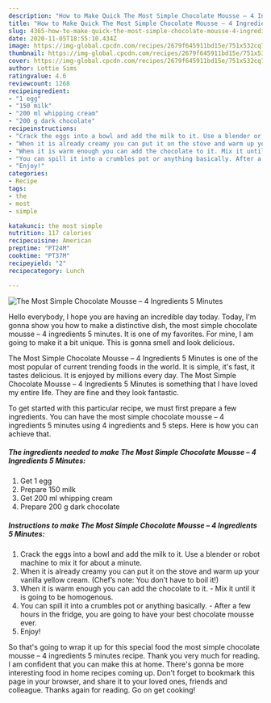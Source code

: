 ```yaml
---
description: "How to Make Quick The Most Simple Chocolate Mousse – 4 Ingredients 5 Minutes"
title: "How to Make Quick The Most Simple Chocolate Mousse – 4 Ingredients 5 Minutes"
slug: 4365-how-to-make-quick-the-most-simple-chocolate-mousse-4-ingredients-5-minutes
date: 2020-11-05T18:55:10.434Z
image: https://img-global.cpcdn.com/recipes/2679f645911bd15e/751x532cq70/the-most-simple-chocolate-mousse-4-ingredients-5-minutes-recipe-main-photo.jpg
thumbnail: https://img-global.cpcdn.com/recipes/2679f645911bd15e/751x532cq70/the-most-simple-chocolate-mousse-4-ingredients-5-minutes-recipe-main-photo.jpg
cover: https://img-global.cpcdn.com/recipes/2679f645911bd15e/751x532cq70/the-most-simple-chocolate-mousse-4-ingredients-5-minutes-recipe-main-photo.jpg
author: Lottie Sims
ratingvalue: 4.6
reviewcount: 1268
recipeingredient:
- "1 egg"
- "150 milk"
- "200 ml whipping cream"
- "200 g dark chocolate"
recipeinstructions:
- "Crack the eggs into a bowl and add the milk to it. Use a blender or robot machine to mix it for about a minute."
- "When it is already creamy you can put it on the stove and warm up your vanilla yellow cream. (Chef’s note: You don’t have to boil it!)"
- "When it is warm enough you can add the chocolate to it. Mix it until it is going to be homogenous."
- "You can spill it into a crumbles pot or anything basically. After a few hours in the fridge, you are going to have your best chocolate mousse ever."
- "Enjoy!"
categories:
- Recipe
tags:
- the
- most
- simple

katakunci: the most simple 
nutrition: 117 calories
recipecuisine: American
preptime: "PT24M"
cooktime: "PT37M"
recipeyield: "2"
recipecategory: Lunch

---
```



![The Most Simple Chocolate Mousse – 4 Ingredients 5 Minutes](https://img-global.cpcdn.com/recipes/2679f645911bd15e/751x532cq70/the-most-simple-chocolate-mousse-4-ingredients-5-minutes-recipe-main-photo.jpg)

Hello everybody, I hope you are having an incredible day today. Today, I'm gonna show you how to make a distinctive dish, the most simple chocolate mousse – 4 ingredients 5 minutes. It is one of my favorites. For mine, I am going to make it a bit unique. This is gonna smell and look delicious.



The Most Simple Chocolate Mousse – 4 Ingredients 5 Minutes is one of the most popular of current trending foods in the world. It is simple, it's fast, it tastes delicious. It is enjoyed by millions every day. The Most Simple Chocolate Mousse – 4 Ingredients 5 Minutes is something that I have loved my entire life. They are fine and they look fantastic.


To get started with this particular recipe, we must first prepare a few ingredients. You can have the most simple chocolate mousse – 4 ingredients 5 minutes using 4 ingredients and 5 steps. Here is how you can achieve that.

<!--inarticleads1-->

##### The ingredients needed to make The Most Simple Chocolate Mousse – 4 Ingredients 5 Minutes:

1. Get 1 egg
1. Prepare 150 milk
1. Get 200 ml whipping cream
1. Prepare 200 g dark chocolate




<!--inarticleads2-->

##### Instructions to make The Most Simple Chocolate Mousse – 4 Ingredients 5 Minutes:

1. Crack the eggs into a bowl and add the milk to it. Use a blender or robot machine to mix it for about a minute.
1. When it is already creamy you can put it on the stove and warm up your vanilla yellow cream. (Chef’s note: You don’t have to boil it!)
1. When it is warm enough you can add the chocolate to it. - Mix it until it is going to be homogenous.
1. You can spill it into a crumbles pot or anything basically. - After a few hours in the fridge, you are going to have your best chocolate mousse ever.
1. Enjoy!




So that's going to wrap it up for this special food the most simple chocolate mousse – 4 ingredients 5 minutes recipe. Thank you very much for reading. I am confident that you can make this at home. There's gonna be more interesting food in home recipes coming up. Don't forget to bookmark this page in your browser, and share it to your loved ones, friends and colleague. Thanks again for reading. Go on get cooking!
